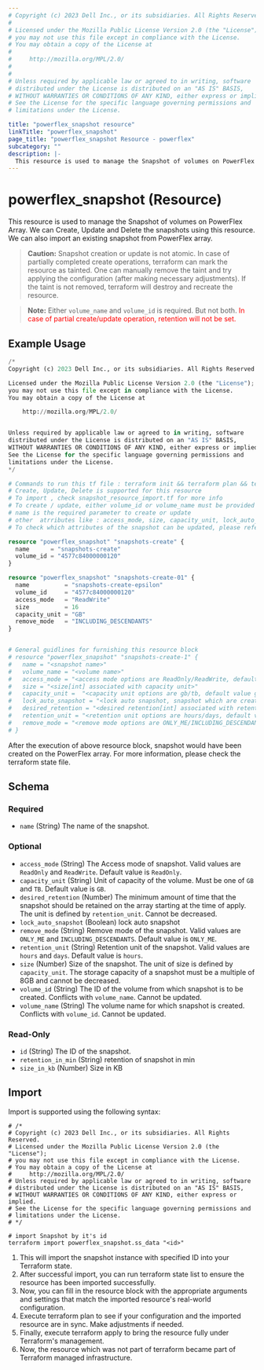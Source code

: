 ```yaml
---
# Copyright (c) 2023 Dell Inc., or its subsidiaries. All Rights Reserved.
# 
# Licensed under the Mozilla Public License Version 2.0 (the "License");
# you may not use this file except in compliance with the License.
# You may obtain a copy of the License at
# 
#     http://mozilla.org/MPL/2.0/
# 
# 
# Unless required by applicable law or agreed to in writing, software
# distributed under the License is distributed on an "AS IS" BASIS,
# WITHOUT WARRANTIES OR CONDITIONS OF ANY KIND, either express or implied.
# See the License for the specific language governing permissions and
# limitations under the License.

title: "powerflex_snapshot resource"
linkTitle: "powerflex_snapshot"
page_title: "powerflex_snapshot Resource - powerflex"
subcategory: ""
description: |-
  This resource is used to manage the Snapshot of volumes on PowerFlex Array. We can Create, Update and Delete the snapshots using this resource. We can also import an existing snapshot from PowerFlex array.
---
```


# powerflex_snapshot (Resource)

This resource is used to manage the Snapshot of volumes on PowerFlex Array. We can Create, Update and Delete the snapshots using this resource. We can also import an existing snapshot from PowerFlex array.

> **Caution:** Snapshot creation or update is not atomic. In case of partially completed create operations, terraform can mark the resource as tainted.
One can manually remove the taint and try applying the configuration (after making necessary adjustments).
If the taint is not removed, terraform will destroy and recreate the resource.

> **Note:** Either `volume_name` and `volume_id` is required. But not both.
<span style='color: red;' >In case of partial create/update operation, retention will not be set.</span>

## Example Usage

```terraform
/*
Copyright (c) 2023 Dell Inc., or its subsidiaries. All Rights Reserved.

Licensed under the Mozilla Public License Version 2.0 (the "License");
you may not use this file except in compliance with the License.
You may obtain a copy of the License at

    http://mozilla.org/MPL/2.0/


Unless required by applicable law or agreed to in writing, software
distributed under the License is distributed on an "AS IS" BASIS,
WITHOUT WARRANTIES OR CONDITIONS OF ANY KIND, either express or implied.
See the License for the specific language governing permissions and
limitations under the License.
*/

# Commands to run this tf file : terraform init && terraform plan && terraform apply
# Create, Update, Delete is supported for this resource
# To import , check snapshot_resource_import.tf for more info
# To create / update, either volume_id or volume_name must be provided
# name is the required parameter to create or update
# other  atrributes like : access_mode, size, capacity_unit, lock_auto_snapshot, desired_retention, retention_unit, remove_mode are optional 
# To check which attributes of the snapshot can be updated, please refer Product Guide in the documentation

resource "powerflex_snapshot" "snapshots-create" {
  name      = "snapshots-create"
  volume_id = "4577c84000000120"
}

resource "powerflex_snapshot" "snapshots-create-01" {
  name          = "snapshots-create-epsilon"
  volume_id     = "4577c84000000120"
  access_mode   = "ReadWrite"
  size          = 16
  capacity_unit = "GB"
  remove_mode   = "INCLUDING_DESCENDANTS"
}


# General guidlines for furnishing this resource block 
# resource "powerflex_snapshot" "snapshots-create-1" {
# 	name = "<snapshot name>"
# 	volume_name = "<volume name>"
# 	access_mode = "<access mode options are ReadOnly/ReadWrite, default value ReadOnly>"
# 	size = "<size[int] associated with capacity unit>"
# 	capacity_unit =  "<capacity unit options are gb/tb, default value gb>"
# 	lock_auto_snapshot = "<lock auto snapshot, snapshot which are created by snapshot policy can be locked.>"
# 	desired_retention = "<desired retention[int] associated with retention unit>"
# 	retention_unit = "<retention unit options are hours/days, default value hours>"
# 	remove_mode = "<remove mode options are ONLY_ME/INCLUDING_DESCENDANTS, default value ONLY_ME>"
# }
```

After the execution of above resource block, snapshot would have been created on the PowerFlex array. For more information, please check the terraform state file.

<!-- schema generated by tfplugindocs -->
## Schema

### Required

- `name` (String) The name of the snapshot.

### Optional

- `access_mode` (String) The Access mode of snapshot. Valid values are `ReadOnly` and `ReadWrite`. Default value is `ReadOnly`.
- `capacity_unit` (String) Unit of capacity of the volume. Must be one of `GB` and `TB`. Default value is `GB`.
- `desired_retention` (Number) The minimum amount of time that the snapshot should be retained on the array starting at the time of apply. The unit is defined by `retention_unit`. Cannot be decreased.
- `lock_auto_snapshot` (Boolean) lock auto snapshot
- `remove_mode` (String) Remove mode of the snapshot. Valid values are `ONLY_ME` and `INCLUDING_DESCENDANTS`. Default value is `ONLY_ME`.
- `retention_unit` (String) Retention unit of the snapshot. Valid values are `hours` and `days`. Default value is `hours`.
- `size` (Number) Size of the snapshot. The unit of size is defined by `capacity_unit`. The storage capacity of a snapshot must be a multiple of 8GB and cannot be decreased.
- `volume_id` (String) The ID of the volume from which snapshot is to be created. Conflicts with `volume_name`. Cannot be updated.
- `volume_name` (String) The volume name for which snapshot is created. Conflicts with `volume_id`. Cannot be updated.

### Read-Only

- `id` (String) The ID of the snapshot.
- `retention_in_min` (String) retention of snapshot in min
- `size_in_kb` (Number) Size in KB

## Import

Import is supported using the following syntax:

```shell
# /*
# Copyright (c) 2023 Dell Inc., or its subsidiaries. All Rights Reserved.
# Licensed under the Mozilla Public License Version 2.0 (the "License");
# you may not use this file except in compliance with the License.
# You may obtain a copy of the License at
#     http://mozilla.org/MPL/2.0/
# Unless required by applicable law or agreed to in writing, software
# distributed under the License is distributed on an "AS IS" BASIS,
# WITHOUT WARRANTIES OR CONDITIONS OF ANY KIND, either express or implied.
# See the License for the specific language governing permissions and
# limitations under the License.
# */

# import Snapshot by it's id
terraform import powerflex_snapshot.ss_data "<id>"
```

1. This will import the snapshot instance with specified ID into your Terraform state.
2. After successful import, you can run terraform state list to ensure the resource has been imported successfully.
3. Now, you can fill in the resource block with the appropriate arguments and settings that match the imported resource's real-world configuration.
4. Execute terraform plan to see if your configuration and the imported resource are in sync. Make adjustments if needed.
5. Finally, execute terraform apply to bring the resource fully under Terraform's management.
6. Now, the resource which was not part of terraform became part of Terraform managed infrastructure.